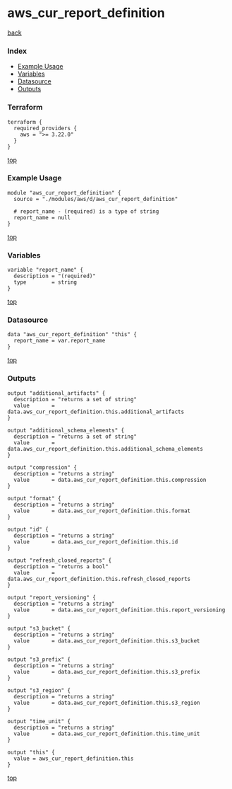 # aws_cur_report_definition
[back](../aws.md)
### Index
- [Example Usage](#example-usage)
- [Variables](#variables)
- [Datasource](#datasource)
- [Outputs](#outputs)
### Terraform
```hcl
terraform {
  required_providers {
    aws = ">= 3.22.0"
  }
}
```
[top](#index)
### Example Usage
```hcl
module "aws_cur_report_definition" {
  source = "./modules/aws/d/aws_cur_report_definition"

  # report_name - (required) is a type of string
  report_name = null
}
```
[top](#index)
### Variables
```hcl
variable "report_name" {
  description = "(required)"
  type        = string
}
```
[top](#index)

### Datasource
```hcl
data "aws_cur_report_definition" "this" {
  report_name = var.report_name
}
```
[top](#index)
### Outputs
```hcl
output "additional_artifacts" {
  description = "returns a set of string"
  value       = data.aws_cur_report_definition.this.additional_artifacts
}

output "additional_schema_elements" {
  description = "returns a set of string"
  value       = data.aws_cur_report_definition.this.additional_schema_elements
}

output "compression" {
  description = "returns a string"
  value       = data.aws_cur_report_definition.this.compression
}

output "format" {
  description = "returns a string"
  value       = data.aws_cur_report_definition.this.format
}

output "id" {
  description = "returns a string"
  value       = data.aws_cur_report_definition.this.id
}

output "refresh_closed_reports" {
  description = "returns a bool"
  value       = data.aws_cur_report_definition.this.refresh_closed_reports
}

output "report_versioning" {
  description = "returns a string"
  value       = data.aws_cur_report_definition.this.report_versioning
}

output "s3_bucket" {
  description = "returns a string"
  value       = data.aws_cur_report_definition.this.s3_bucket
}

output "s3_prefix" {
  description = "returns a string"
  value       = data.aws_cur_report_definition.this.s3_prefix
}

output "s3_region" {
  description = "returns a string"
  value       = data.aws_cur_report_definition.this.s3_region
}

output "time_unit" {
  description = "returns a string"
  value       = data.aws_cur_report_definition.this.time_unit
}

output "this" {
  value = aws_cur_report_definition.this
}
```
[top](#index)
